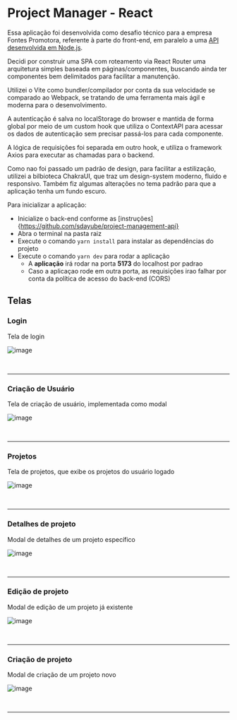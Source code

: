 # Project Manager - React

Essa aplicação foi desenvolvida como desafio técnico para a empresa Fontes Promotora, referente à parte do front-end, em paralelo a uma [API desenvolvida em Node.js](https://github.com/sdayube/project-management-api).

Decidi por construir uma SPA com roteamento via React Router uma arquitetura simples baseada em páginas/componentes, buscando ainda ter componentes bem delimitados para facilitar a manutenção.

Utilizei o Vite como bundler/compilador por conta da sua velocidade se comparado ao Webpack, se tratando de uma ferramenta mais ágil e moderna para o desenvolvimento.

A autenticação é salva no localStorage do browser e mantida de forma global por meio de um custom hook que utiliza o ContextAPI para acessar os dados de autenticação sem precisar passá-los para cada componente.

A lógica de requisições foi separada em outro hook, e utiliza o framework Axios para executar as chamadas para o backend.

Como nao foi passado um padrão de design, para facilitar a estilização, utilizei a bilbioteca ChakraUI, que traz um design-system moderno, fluido e responsivo. Também fiz algumas alterações no tema padrão para que a aplicação tenha um fundo escuro.

Para inicializar a aplicação:
- Inicialize o back-end conforme as [instruções]{https://github.com/sdayube/project-management-api}
- Abra o terminal na pasta raiz
- Execute o comando `yarn install` para instalar as dependências do projeto
- Execute o comando `yarn dev` para rodar a aplicação
  - A **aplicação** irá rodar na porta **5173** do localhost por padrao
  - Caso a aplicaçao rode em outra porta, as requisições irao falhar por conta da política de acesso do back-end (CORS)
  

## Telas

### Login

Tela de login

![image](https://user-images.githubusercontent.com/68237073/205665957-92ecb66a-9fa0-4f1f-aa9b-2a3a38968295.png)

&nbsp;<br>

---
### Criação de Usuário

Tela de criação de usuário, implementada como modal

![image](https://user-images.githubusercontent.com/68237073/205666135-57c346c1-54d0-44c5-87b7-d24b3c6cc6f4.png)

&nbsp;<br>

---
### Projetos

Tela de projetos, que exibe os projetos do usuário logado

![image](https://user-images.githubusercontent.com/68237073/205666358-51e93604-01a5-407c-b41e-f25bdbe7a114.png)

&nbsp;<br>

---
### Detalhes de projeto

Modal de detalhes de um projeto específico

![image](https://user-images.githubusercontent.com/68237073/205666524-b340abfb-839f-4903-bcf6-f5755c51dd69.png)

&nbsp;<br>

---
### Edição de projeto

Modal de edição de um projeto já existente

![image](https://user-images.githubusercontent.com/68237073/205666881-37fcb347-3c9d-4a70-aea4-bdf73228d4c2.png)

&nbsp;<br>

---
### Criação de projeto

Modal de criação de um projeto novo

![image](https://user-images.githubusercontent.com/68237073/205667263-af66191a-58f9-462b-81a6-6f17ce3a45ed.png)

&nbsp;<br>

---
